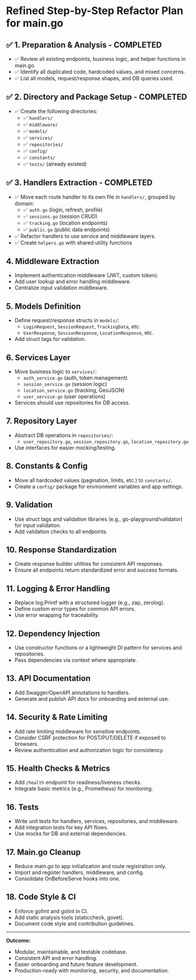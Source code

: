 # Refined Step-by-Step Refactor Plan for main.go

## ✅ 1. Preparation & Analysis - COMPLETED
- ✅ Review all existing endpoints, business logic, and helper functions in main.go.
- ✅ Identify all duplicated code, hardcoded values, and mixed concerns.
- ✅ List all models, request/response shapes, and DB queries used.

## ✅ 2. Directory and Package Setup - COMPLETED
- ✅ Create the following directories:
  - ✅ `handlers/`
  - ✅ `middleware/`
  - ✅ `models/`
  - ✅ `services/`
  - ✅ `repositories/`
  - ✅ `config/`
  - ✅ `constants/`
  - ✅ `tests/` (already existed)

## ✅ 3. Handlers Extraction - COMPLETED
- ✅ Move each route handler to its own file in `handlers/`, grouped by domain:
  - ✅ `auth.go` (login, refresh, profile)
  - ✅ `sessions.go` (session CRUD)
  - ✅ `tracking.go` (location endpoints)
  - ✅ `public.go` (public data endpoints)
- ✅ Refactor handlers to use service and middleware layers.
- ✅ Create `helpers.go` with shared utility functions

## 4. Middleware Extraction
- Implement authentication middleware (JWT, custom token).
- Add user lookup and error handling middleware.
- Centralize input validation middleware.

## 5. Models Definition
- Define request/response structs in `models/`:
  - `LoginRequest`, `SessionRequest`, `TrackingData`, etc.
  - `UserResponse`, `SessionResponse`, `LocationResponse`, etc.
- Add struct tags for validation.

## 6. Services Layer
- Move business logic to `services/`:
  - `auth_service.go` (auth, token management)
  - `session_service.go` (session logic)
  - `location_service.go` (tracking, GeoJSON)
  - `user_service.go` (user operations)
- Services should use repositories for DB access.

## 7. Repository Layer
- Abstract DB operations in `repositories/`:
  - `user_repository.go`, `session_repository.go`, `location_repository.go`
- Use interfaces for easier mocking/testing.

## 8. Constants & Config
- Move all hardcoded values (pagination, limits, etc.) to `constants/`.
- Create a `config/` package for environment variables and app settings.

## 9. Validation
- Use struct tags and validation libraries (e.g., go-playground/validator) for input validation.
- Add validation checks to all endpoints.

## 10. Response Standardization
- Create response builder utilities for consistent API responses.
- Ensure all endpoints return standardized error and success formats.

## 11. Logging & Error Handling
- Replace log.Printf with a structured logger (e.g., zap, zerolog).
- Define custom error types for common API errors.
- Use error wrapping for traceability.

## 12. Dependency Injection
- Use constructor functions or a lightweight DI pattern for services and repositories.
- Pass dependencies via context where appropriate.

## 13. API Documentation
- Add Swagger/OpenAPI annotations to handlers.
- Generate and publish API docs for onboarding and external use.

## 14. Security & Rate Limiting
- Add rate limiting middleware for sensitive endpoints.
- Consider CSRF protection for POST/PUT/DELETE if exposed to browsers.
- Review authentication and authorization logic for consistency.

## 15. Health Checks & Metrics
- Add `/health` endpoint for readiness/liveness checks.
- Integrate basic metrics (e.g., Prometheus) for monitoring.

## 16. Tests
- Write unit tests for handlers, services, repositories, and middleware.
- Add integration tests for key API flows.
- Use mocks for DB and external dependencies.

## 17. Main.go Cleanup
- Reduce main.go to app initialization and route registration only.
- Import and register handlers, middleware, and config.
- Consolidate OnBeforeServe hooks into one.

## 18. Code Style & CI
- Enforce gofmt and golint in CI.
- Add static analysis tools (staticcheck, govet).
- Document code style and contribution guidelines.

---

**Outcome:**
- Modular, maintainable, and testable codebase.
- Consistent API and error handling.
- Easier onboarding and future feature development.
- Production-ready with monitoring, security, and documentation.
